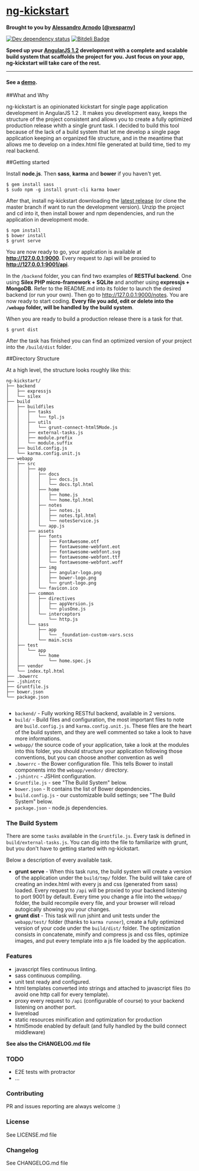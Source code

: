 # [ng-kickstart](http://vesparny.github.io/ng-kickstart/)

**Brought to you by [Alessandro Arnodo](http://alessandro.arnodo.net) [[@vesparny](https://twitter.com/vesparny)]**


[![Dev dependency status](https://david-dm.org/vesparny/ng-kickstart/dev-status.png)](https://david-dm.org/vesparny/ng-kickstart#info=devDependencies "Dependency status") [![Bitdeli Badge](https://d2weczhvl823v0.cloudfront.net/vesparny/ng-kickstart/trend.png)](https://bitdeli.com/free "Bitdeli Badge")

**Speed up your [AngularJS 1.2](http://angularjs.org) development with a complete and scalable build system that scaffolds the project for you. Just focus on your app, ng-kickstart will take care of the rest.**
***

#### See a [demo](http://vesparny.github.io/ng-kickstart/).

##What and Why

ng-kickstart is an opinionated kickstart for single page application development in AngularJS 1.2 . It makes you development easy, keeps the structure of the project consistent and allows you to create a fully optimized production release whith a single grunt task. I decided to build this tool because of the lack of a build system that let me develop a single page application keeping an organized file structure, and in the meantime that allows me to develop on a index.html file generated at build time, tied to my real backend.

##Getting started

Install **node.js**. Then **sass**, **karma** and **bower** if you haven't yet.

    $ gem install sass
    $ sudo npm -g install grunt-cli karma bower
    
After that, install ng-kickstart downloading the [latest release](https://github.com/vesparny/ng-kickstart/releases) (or clone the master branch if want to run the development version). Unzip the project and cd into it, then install bower and npm dependencies, and run the application in development mode.

    $ npm install
    $ bower install
    $ grunt serve
    
You are now ready to go, your applcation is available at **http://127.0.0.1:9000**. Every request to /api will be proxied to **http://127.0.0.1:9001/api**.

In the `/backend` folder, you can find two examples of **RESTFul backend**. One using **Silex PHP micro-framework + SQLite** and another using **expressjs + MongoDB**. Refer to the README.md into its folder to launch the desired backend (or run your own). Then go to http://127.0.0.1:9000/notes. You are now ready to start coding.
**Every file you add, edit or delete into the `/webapp` folder, will be handled by the build system**.

When you are ready to build a production release there is a task for that.

    $ grunt dist
    
After the task has finished you can find an optimized version of your project into the `/build/dist` folder.


##Directory Structure

At a high level, the structure looks roughly like this:

```
ng-kickstart/
├── backend
│   ├── expressjs
│   └── silex
├── build
│   ├── buildfiles
│   │   ├── tasks
│   │   │   └── tpl.js
│   │   ├── utils
│   │   │   └── grunt-connect-html5Mode.js
│   │   ├── external-tasks.js
│   │   ├── module.prefix
│   │   └── module.suffix
│   ├── build.config.js
│   └── karma.config.unit.js
├── webapp
│   ├── src
│   │   ├── app
│   │   │   ├── docs
│   │   │   │   ├── docs.js
│   │   │   │   └── docs.tpl.html
│   │   │   ├── home
│   │   │   │   ├── home.js
│   │   │   │   └── home.tpl.html
│   │   │   ├── notes
│   │   │   │   ├── notes.js
│   │   │   │   ├── notes.tpl.html
│   │   │   │   └── notesService.js
│   │   │   └── app.js
│   │   ├── assets
│   │   │   ├── fonts
│   │   │   │   ├── FontAwesome.otf
│   │   │   │   ├── fontawesome-webfont.eot
│   │   │   │   ├── fontawesome-webfont.svg
│   │   │   │   ├── fontawesome-webfont.ttf
│   │   │   │   └── fontawesome-webfont.woff
│   │   │   ├── img
│   │   │   │   ├── angular-logo.png
│   │   │   │   ├── bower-logo.png
│   │   │   │   └── grunt-logo.png
│   │   │   └── favicon.ico
│   │   ├── common
│   │   │   ├── directives
│   │   │   │   ├── appVersion.js
│   │   │   │   └── plusOne.js
│   │   │   └── interceptors
│   │   │       └── http.js
│   │   └── sass
│   │       ├── app
│   │       │   └── _foundation-custom-vars.scss
│   │       └── main.scss
│   ├── test
│   │   └── app
│   │       └── home
│   │           └── home.spec.js
│   ├── vendor
│   └── index.tpl.html
├── .bowerrc
├── .jshintrc
├── Gruntfile.js
├── bower.json
└── package.json
                               
```

- `backend/` - Fully working RESTful backend, available in 2 versions.
- `build/` - Build files and configuration, the most important files to note are `build.config.js` and `karma.config.unit.js`. These files are the heart of the build system, and they are well commented so take a look to have more informations.
- `webapp/` the source code of your application, take a look at the modules into this folder, you should structure your application following those conventions, but you can choose another convention as well
- `.bowerrc` - the Bower configuration file. This tells Bower to install
  components into the `webapp/vendor/` directory.
- `.jshintrc` - JSHint configuration.
- `Gruntfile.js` - see "The Build System" below.
- `bower.json` - It contains the list of Bower dependencies.
- `build.config.js` - our customizable build settings; see "The Build System" below.
- `package.json` - node.js dependencies.

### The Build System

There are some `tasks` available in the `Gruntfile.js`. Every task is defined in `build/external-tasks.js`. You can dig into the file to familiarize with grunt, but you don't have to getting started with ng-kickstart.

Below a description of every available task.

* **grunt serve** - When this task runs, the build system will create a version of the application under the `build/tmp/` folder. The build will take care of creating an index.html with every js and css (generated from sass) loaded. Every request to `/api` will be proxied to your backend listening 	to port 9001 by default. Every time you change a file into the `webapp/` 	folder, the build recompile every file, and your browser will reload 	autogically showing 	you your changes.
* **grunt dist** - This task will run jshint and unit tests under the `webapp/test/` folder (thanks to `karma runner`), create a fully optimized version of your code under the `build/dist/` folder. The optimization consists in concatenate, minify and compress js and css files, 	optimize images, and 	put every template into a js file loaded by the 	application.

### Features

* javascript files continuous linting.
* sass continuous compiling.
* unit test ready and configured.
* html templates converted into strings and attached to javascript files (to avoid one http call for every template).
* proxy every request to `/api` (configurable of course) to your backend listening on another port.
* livereload
* static resources minification and optimization for production
* html5mode enabled by default (and fully handled by the build connect middleware)

**See also the CHANGELOG.md file**


### TODO

* E2E tests with protractor
* ...

### Contributing

PR and issues reporting are always welcome :)

### License

See LICENSE.md file

### Changelog

See CHANGELOG.md file






